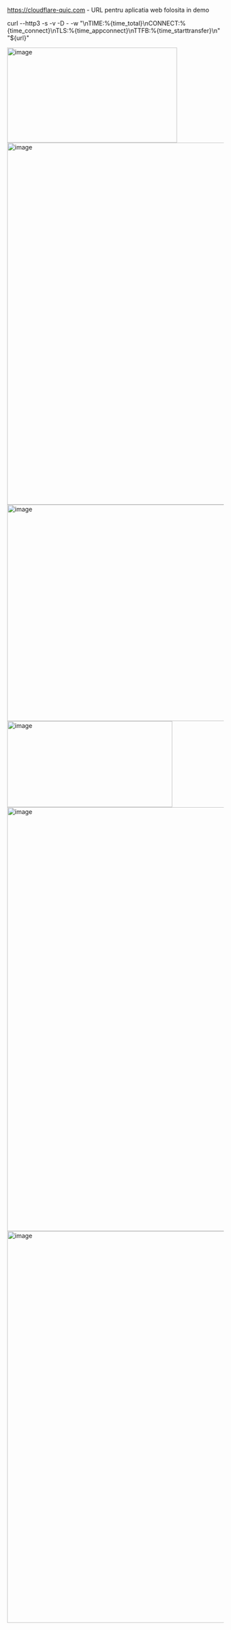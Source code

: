 https://cloudflare-quic.com - URL pentru aplicatia web folosita in demo

curl --http3 -s -v -D - -w "\\nTIME:%{time_total}\\nCONNECT:%{time_connect}\\nTLS:%{time_appconnect}\\nTTFB:%{time_starttransfer}\\n" "${url}"

<img width="395" height="221" alt="image" src="https://github.com/user-attachments/assets/d445cf39-6f73-4891-9e51-4068d684b333" />

<img width="898" height="841" alt="image" src="https://github.com/user-attachments/assets/f6e138e2-2d9a-401d-8d3b-60bcb0b3bc60" />

<img width="888" height="503" alt="image" src="https://github.com/user-attachments/assets/40642df4-741b-4d79-8817-549313698415" />

<img width="384" height="200" alt="image" src="https://github.com/user-attachments/assets/f8c2732b-6ad8-4578-ba48-a6c2ac5856dc" />

<img width="938" height="985" alt="image" src="https://github.com/user-attachments/assets/21640959-3df8-4c87-b459-b7772d5646a6" />

<img width="831" height="910" alt="image" src="https://github.com/user-attachments/assets/009e8855-3c6d-4b51-809d-2ab31bf7c0dc" />

